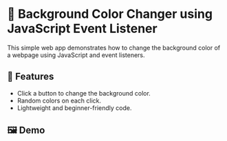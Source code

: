 # 🎨 Background Color Changer using JavaScript Event Listener

This simple web app demonstrates how to change the background color of a webpage using JavaScript and event listeners.

## 🌟 Features

- Click a button to change the background color.
- Random colors on each click.
- Lightweight and beginner-friendly code.

## 🖼️ Demo
